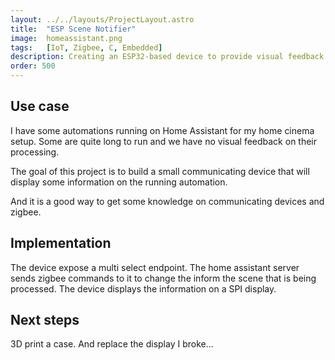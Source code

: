 ```yaml
---
layout: ../../layouts/ProjectLayout.astro
title:  "ESP Scene Notifier"
image:  homeassistant.png
tags:   [IoT, Zigbee, C, Embedded]
description: Creating an ESP32-based device to provide visual feedback for Home Assistant automations.
order: 500
---
```

## Use case

I have some automations running on Home Assistant for my home cinema setup. Some are quite long to run and we have no visual feedback on their processing.

The goal of this project is to build a small communicating device that will display some information on the running automation.

And it is a good way to get some knowledge on communicating devices and zigbee.

## Implementation

The device expose a multi select endpoint. The home assistant server sends zigbee commands to it to change the inform the scene that is being processed.
The device displays the information on a SPI display.

## Next steps

3D print a case. And replace the display I broke...
